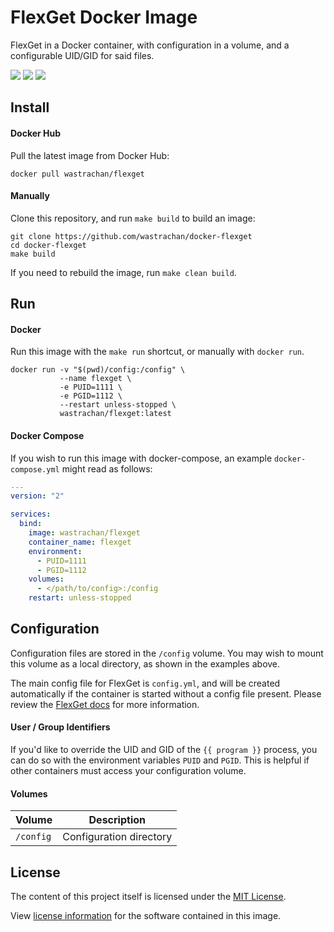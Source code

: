 FlexGet Docker Image
====================

FlexGet in a Docker container, with configuration in a volume, and a configurable UID/GID for said files.

[![](https://img.shields.io/github/tag/wastrachan/docker-flexget.svg)](https://github.com/wastrachan/docker-flexget/releases)
[![](https://images.microbadger.com/badges/image/wastrachan/docker-flexget.svg)](https://microbadger.com/images/wastrachan/docker-flexget)
[![](https://img.shields.io/docker/pulls/wastrachan/docker-flexget.svg)](https://hub.docker.com/r/wastrachan/docker-flexget)

## Install

#### Docker Hub
Pull the latest image from Docker Hub:

```shell
docker pull wastrachan/flexget
```

#### Manually
Clone this repository, and run `make build` to build an image:

```shell
git clone https://github.com/wastrachan/docker-flexget
cd docker-flexget
make build
```

If you need to rebuild the image, run `make clean build`.


## Run

#### Docker
Run this image with the `make run` shortcut, or manually with `docker run`.


```shell
docker run -v "$(pwd)/config:/config" \
           --name flexget \
           -e PUID=1111 \
           -e PGID=1112 \
           --restart unless-stopped \
           wastrachan/flexget:latest
```


#### Docker Compose
If you wish to run this image with docker-compose, an example `docker-compose.yml` might read as follows:

```yaml
---
version: "2"

services:
  bind:
    image: wastrachan/flexget
    container_name: flexget
    environment:
      - PUID=1111
      - PGID=1112
    volumes:
      - </path/to/config>:/config
    restart: unless-stopped
```


## Configuration
Configuration files are stored in the `/config` volume. You may wish to mount this volume as a local directory, as shown in the examples above.

The main config file for FlexGet is `config.yml`, and will be created automatically if the container is started without a config file present. Please review the [FlexGet docs](https://flexget.com/Configuration) for more information. 


#### User / Group Identifiers
If you'd like to override the UID and GID of the `{{ program }}` process, you can do so with the environment variables `PUID` and `PGID`. This is helpful if other containers must access your configuration volume.

#### Volumes
Volume          | Description
----------------|-------------
`/config`       | Configuration directory


## License
The content of this project itself is licensed under the [MIT License](LICENSE).

View [license information](https://github.com/Flexget/Flexget/blob/develop/LICENSE) for the software contained in this image.
